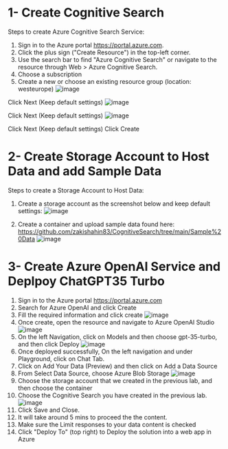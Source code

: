 # 1- Create Cognitive Search

Steps to create Azure Cognitive Search Service:

1. Sign in to the Azure portal https://portal.azure.com.
2. Click the plus sign ("Create Resource") in the top-left corner.
3. Use the search bar to find "Azure Cognitive Search" or navigate to the resource through Web > Azure Cognitive Search.
4. Choose a subscription
5. Create a new or choose an existing resource group (location: westeurope)
![image](https://github.com/zakishahin83/CognitiveSearch/assets/137057041/75face86-f693-49d9-b9aa-3d2b0faa8b25)

Click Next (Keep default settings)
![image](https://github.com/zakishahin83/CognitiveSearch/assets/137057041/42dacbd6-a1ad-4152-a816-41ab30cbc486)

Click Next (Keep default settings)
![image](https://github.com/zakishahin83/CognitiveSearch/assets/137057041/347abb59-a9de-4052-afa6-818b06620b2c)

Click Next (Keep default settings)
Click Create

# 2- Create Storage Account to Host Data and add Sample Data

Steps to create a Storage Account to Host Data:
1. Create a storage account as the screenshot below and keep default settings:
![image](https://github.com/zakishahin83/CognitiveSearch/assets/137057041/de9d810b-cebe-4673-bc94-c2a1ff940359)

2. Create a container and upload sample data found here: https://github.com/zakishahin83/CognitiveSearch/tree/main/Sample%20Data
![image](https://github.com/zakishahin83/CognitiveSearch/assets/137057041/f006d976-6d1b-4ff9-90c7-cd0ec66aeb32)

# 3- Create Azure OpenAI Service and Deplpoy ChatGPT35 Turbo
1. Sign in to the Azure portal https://portal.azure.com
2. Search for Azure OpenAI and click Create
3. Fill the required information and click create
   ![image](https://github.com/zakishahin83/CognitiveSearch/assets/137057041/93fc8d72-6e20-4c95-b99d-4ae89de037f8)
4. Once create, open the resource and navigate to Azure OpenAI Studio
    ![image](https://github.com/zakishahin83/CognitiveSearch/assets/137057041/6a1238fa-c7ff-43b3-86a0-3e22a7ce2d37)
5. On the left Navigation, click on Models and then choose gpt-35-turbo, and then click Deploy
![image](https://github.com/zakishahin83/CognitiveSearch/assets/137057041/b7cf9f1c-9c2a-4302-82a8-a93fd88a1efe)
6. Once deployed successfully, On the left navigation and under Playground, click on Chat Tab.
7. Click on Add Your Data (Preview) and then click on Add a Data Source
8. From Select Data Source, choose Azure Blob Storage
   ![image](https://github.com/zakishahin83/CognitiveSearch/assets/137057041/b76f6cfc-6583-482c-bb8b-de0162b5483d)
9. Choose the storage account that we created in the previous lab, and then choose the container
10. Choose the Cognitive Search you have created in the previous lab.
     ![image](https://github.com/zakishahin83/CognitiveSearch/assets/137057041/d2ad2a7b-af5e-4b2f-ae82-88c66cfc21d3)
11. Click Save and Close.
12. It will take around 5 mins to proceed the the content.
13. Make sure the Limit responses to your data content is checked
14. Click "Deploy To" (top right) to Deploy the solution into a web app in Azure 





